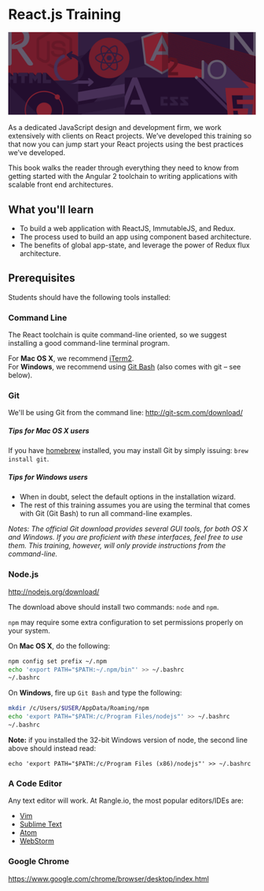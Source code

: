 # React.js Training

![](images/intro.png)

As a dedicated JavaScript design and development firm, we work extensively with clients on React projects. We’ve developed this training so that now you can jump start your React projects using the best practices we’ve developed.

This book walks the reader through everything they need to know from getting started with the Angular 2 toolchain to writing applications with scalable front end architectures.


## What you'll learn

- To build a web application with ReactJS, ImmutableJS, and Redux.
- The process used to build an app using component based architecture.
- The benefits of global app-state, and leverage the power of Redux flux architecture.


## Prerequisites

Students should have the following tools installed:

### Command Line

The React toolchain is quite command-line oriented, so we suggest installing a good command-line terminal program.

For **Mac OS X**, we recommend [iTerm2](https://www.iterm2.com/downloads.html).  
For **Windows**, we recommend using [Git Bash](http://git-scm.com/download/) (also comes with git – see below).


### Git

We'll be using Git from the command line: http://git-scm.com/download/

##### Tips for Mac OS X users

If you have [homebrew](http://brew.sh/) installed, you may install Git by simply issuing: `brew install git`.

##### Tips for Windows users

- When in doubt, select the default options in the installation wizard.
- The rest of this training assumes you are using the terminal that comes with Git (Git Bash) to run all command-line examples.

_Notes: The official Git download provides several GUI tools, for both OS X and Windows. If you are proficient with these interfaces, feel free to use them. This training, however, will only provide instructions from the command-line._

### Node.js

http://nodejs.org/download/

The download above should install two commands: `node` and `npm`.

`npm` may require some extra configuration to set permissions properly on your system.

On __Mac OS X__, do the following:

```sh
npm config set prefix ~/.npm
echo 'export PATH="$PATH:~/.npm/bin"' >> ~/.bashrc
~/.bashrc
```

On __Windows__, fire up `Git Bash` and type the following:

```sh
mkdir /c/Users/$USER/AppData/Roaming/npm
echo 'export PATH="$PATH:/c/Program Files/nodejs"' >> ~/.bashrc
~/.bashrc
```
__Note:__ if you installed the 32-bit Windows version of node, the second line above should instead read:

```
echo 'export PATH="$PATH:/c/Program Files (x86)/nodejs"' >> ~/.bashrc
```

### A Code Editor

Any text editor will work. At Rangle.io, the most popular editors/IDEs are:

* [Vim](http://www.vim.org/download.php)
* [Sublime Text](http://www.sublimetext.com/)
* [Atom](https://atom.io/)
* [WebStorm](https://www.jetbrains.com/webstorm/)

### Google Chrome

https://www.google.com/chrome/browser/desktop/index.html
